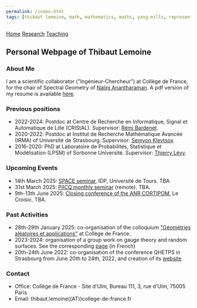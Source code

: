 ```yaml
---
permalink: /index.html
tags: [thibaut lemoine, math, mathematics, maths, yang-mills, representation theory, mathematical physics, probability] 
---
```

<head>
  <meta name="keywords" content="Thibaut Lemoine, math, mathematics, maths, Yang-Mills, representation theory, mathematical physics, probability">
  <meta name="author" content="Thibaut Lemoine">
  <link href="style.css" rel="stylesheet">
  <meta http-equiv='cache-control' content='no-cache'> 
  <meta http-equiv='expires' content='0'> 
  <meta http-equiv='pragma' content='no-cache'>
</head>


<div class="banner">
    <a href="/index.html">Home</a>
    <a href="/research.html">Research</a>
    <a href="/teaching.html">Teaching</a>
</div>

<body>

<div class="content">

<h2>Personal Webpage of Thibaut Lemoine</h2>

<h3>About Me</h3>

<p>
I am a scientific collaborator ("Ingénieur-Chercheur") at Collège de France, for the chair of Spectral Geometry of <a href="https://irma.math.unistra.fr/~anantharaman/">Nalini Anantharaman</a>. A pdf version of my resume is available <a href="/CV_EN.pdf">here</a>.
</p>

<h3>Previous positions</h3>

<ul>
  <li>
   2022-2024: Postdoc at Centre de Recherche en Informatique, Signal et Automatique de Lille (CRIStAL). Supervisor: <a href="https://rbardenet.github.io/">Rémi Bardenet</a>.
  </li>
  <li>
   2020-2022: Postdoc at Institut de Recherche Mathématique Avancée (IRMA) of Université de Strasbourg. Supervisor: <a href="https://irma.math.unistra.fr/~klevtsov/">Semyon Klevtsov</a>.
  </li>
  <li>
    2016-2020: PhD at Laboratoire de Probabilités, Statistique et Modélisation (LPSM) of Sorbonne Université. Supervisor: <a href="https://www.lpsm.paris/users/levyt/index">Thierry Lévy</a>.
  </li>
</ul>

<h3>Upcoming Events</h3>

<ul>
  <li>
    14th March 2025: <a href="https://www.idpoisson.fr/agenda/?type=S%C3%A9minaire%20SPACE%20Tours">SPACE seminar</a>, IDP, Université de Tours. TBA
  </li>
  <li>
    31st March 2025: <a href="https://indico.math.cnrs.fr/event/13237/">PIICQ monthly seminar</a> (remote). TBA.
  </li>
  <li>
    9th-13th June 2025: <a href="https://cortipom25.sciencesconf.org/?lang=fr">Closing conference of the ANR CORTIPOM</a>, Le Croisic. TBA.
  </li>
  
</ul>

<h3>Past Activities</h3>

<ul>
  <li>
    28th-29th January 2025: co-organisation of the colloquium <a href="https://www.college-de-france.fr/fr/agenda/colloque/geometries-aleatoires-et-applications">"Géométries aléatoires et applications"</a> at Collège de France.
  </li>
  <li>
    2023-2024: organisation of a group work on gauge theory and random surfaces. See the corresponding <a href="/gt_2023.html">page</a> (in French)
  </li>
  <li>
    20th-24th June 2022: co-organisation of the conference QHETPS in Strasbourg from June 20th to 24th, 2022, and creation of its <a href="https://qhetps.pages.math.unistra.fr/">website</a>
  </li>
</ul>

<h3>Contact</h3>

<div class="contact">
<ul>
  <li>
    Office: Collège de France - Site d'Ulm, Bureau 111, 3, rue d'Ulm, 75005 Paris
  </li>
  <li>
    Email: thibaut.lemoine((AT))college-de-france.fr
  </li>
</ul>
  
</div>
</div>

</body>
